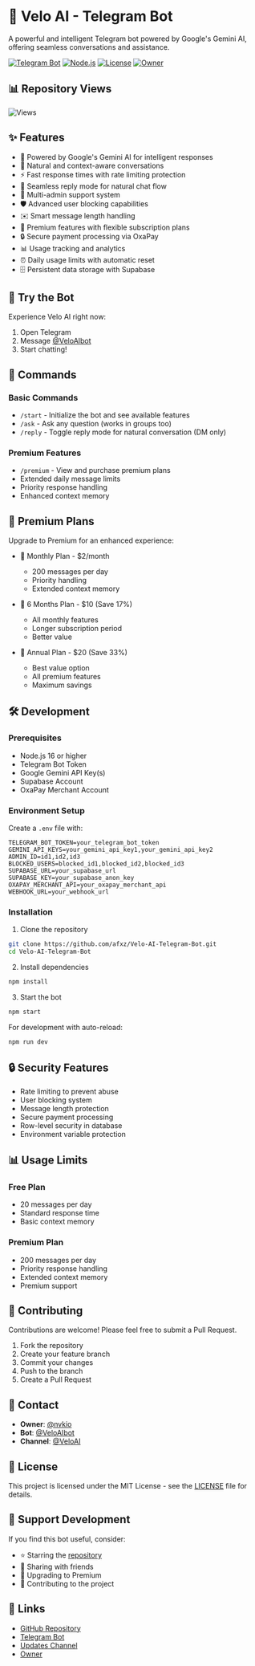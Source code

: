 # 🤖 Velo AI - Telegram Bot

A powerful and intelligent Telegram bot powered by Google's Gemini AI, offering seamless conversations and assistance.

[![Telegram Bot](https://img.shields.io/badge/Telegram-Bot-blue?logo=telegram)](https://t.me/VeloAIbot)
[![Node.js](https://img.shields.io/badge/Node.js-v16+-green?logo=node.js)](https://nodejs.org)
[![License](https://img.shields.io/badge/License-MIT-yellow.svg)](LICENSE)
[![Owner](https://img.shields.io/badge/Owner-@nvkio-red?logo=telegram)](https://t.me/nvkio)

## 📊 Repository Views

![Views](https://profile-counter.glitch.me/Velo-AI-Telegram-Bot/count.svg)

## ✨ Features

- 🧠 Powered by Google's Gemini AI for intelligent responses
- 💬 Natural and context-aware conversations
- ⚡ Fast response times with rate limiting protection
- 🔄 Seamless reply mode for natural chat flow
- 👥 Multi-admin support system
- 🛡️ Advanced user blocking capabilities
- ✉️ Smart message length handling
- 💎 Premium features with flexible subscription plans
- 🔒 Secure payment processing via OxaPay
- 📊 Usage tracking and analytics
- ⏰ Daily usage limits with automatic reset
- 🗄️ Persistent data storage with Supabase

## 🚀 Try the Bot

Experience Velo AI right now:
1. Open Telegram
2. Message [@VeloAIbot](https://t.me/VeloAIbot)
3. Start chatting!

## 📝 Commands

### Basic Commands
- `/start` - Initialize the bot and see available features
- `/ask` - Ask any question (works in groups too)
- `/reply` - Toggle reply mode for natural conversation (DM only)

### Premium Features
- `/premium` - View and purchase premium plans
- Extended daily message limits
- Priority response handling
- Enhanced context memory

## 💎 Premium Plans

Upgrade to Premium for an enhanced experience:

- 🌟 Monthly Plan - $2/month
  - 200 messages per day
  - Priority handling
  - Extended context memory

- 🌟 6 Months Plan - $10 (Save 17%)
  - All monthly features
  - Longer subscription period
  - Better value

- 🌟 Annual Plan - $20 (Save 33%)
  - Best value option
  - All premium features
  - Maximum savings

## 🛠️ Development

### Prerequisites

- Node.js 16 or higher
- Telegram Bot Token
- Google Gemini API Key(s)
- Supabase Account
- OxaPay Merchant Account

### Environment Setup

Create a `.env` file with:

```env
TELEGRAM_BOT_TOKEN=your_telegram_bot_token
GEMINI_API_KEYS=your_gemini_api_key1,your_gemini_api_key2
ADMIN_ID=id1,id2,id3
BLOCKED_USERS=blocked_id1,blocked_id2,blocked_id3
SUPABASE_URL=your_supabase_url
SUPABASE_KEY=your_supabase_anon_key
OXAPAY_MERCHANT_API=your_oxapay_merchant_api
WEBHOOK_URL=your_webhook_url
```

### Installation

1. Clone the repository
```bash
git clone https://github.com/afxz/Velo-AI-Telegram-Bot.git
cd Velo-AI-Telegram-Bot
```

2. Install dependencies
```bash
npm install
```

3. Start the bot
```bash
npm start
```

For development with auto-reload:
```bash
npm run dev
```

## 🔒 Security Features

- Rate limiting to prevent abuse
- User blocking system
- Message length protection
- Secure payment processing
- Row-level security in database
- Environment variable protection

## 📊 Usage Limits

### Free Plan
- 20 messages per day
- Standard response time
- Basic context memory

### Premium Plan
- 200 messages per day
- Priority response handling
- Extended context memory
- Premium support

## 🤝 Contributing

Contributions are welcome! Please feel free to submit a Pull Request.

1. Fork the repository
2. Create your feature branch
3. Commit your changes
4. Push to the branch
5. Create a Pull Request

## 👤 Contact

- **Owner**: [@nvkio](https://t.me/nvkio)
- **Bot**: [@VeloAIbot](https://t.me/VeloAIbot)
- **Channel**: [@VeloAI](https://t.me/VeloAI)

## 📄 License

This project is licensed under the MIT License - see the [LICENSE](LICENSE) file for details.

## 💖 Support Development

If you find this bot useful, consider:
- ⭐ Starring the [repository](https://github.com/afxz/Velo-AI-Telegram-Bot)
- 📢 Sharing with friends
- 💎 Upgrading to Premium
- 🤝 Contributing to the project

## 🔗 Links

- [GitHub Repository](https://github.com/afxz/Velo-AI-Telegram-Bot)
- [Telegram Bot](https://t.me/VeloAIbot)
- [Updates Channel](https://t.me/VeloAI)
- [Owner](https://t.me/nvkio)

